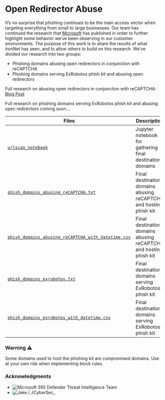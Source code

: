 # Open Redirector Abuse

It’s no surprise that phishing continues to be the main access vector when targeting everything from small to large 
businesses. Our team has continued the research that [Microsoft](https://www.microsoft.com/security/blog/2021/08/26/widespread-credential-phishing-campaign-abuses-open-redirector-links/) has published in order to further highlight some 
behavior we’ve been observing in our customer environments. The purpose of this work is to share the results of what 
IronNet has seen, and to allow others to build on this research. We’ve divided our research into two groups:
* Phishing domains abusing open redirectors in conjunction with reCAPTCHA
* Phishing domains serving ExRobotos phish kit and abusing open redirectors

Full research on abusing open redirectors in conjunction with reCAPTCHA: [Blog Post](https://www.ironnet.com/blog/gone-phishing)

Full research on phishing domains serving ExRobotos phish kit and abusing open redirectors coming soon...


Files                                                                                     | Description
------------------------------------------------------------------------------------------|---------------------------------------------------------------------
[`urlscan_notebook`](./urlscan_notebook.ipynb)                                            | Jupyter notebook for gathering final destination domains
[`phish_domains_abusing_reCAPTCHA.txt`](./phish_domains.txt)                              | Final destination domains abusing reCAPTCHA and hosting phish kit
[`phish_domains_abusing_reCAPTCHA_with_datetime.csv`](./phish_domains_with_datetime.csv)  | Final destination domains abusing reCAPTCHA and hosting phish kit
[`phish_domains_exrobotos.txt`](./phish_domains.txt)                                      | Final destination domains serving ExRobotos phish kit
[`phish_domains_exrobotos_with_datetime.csv`](./phish_domains_with_datetime.csv)          | Final destination domains serving ExRobotos phish kit


### Warning :warning:
Some domains used to host the phishing kit are compromised domains. Use at your own risk when implementing block rules.


### Acknowledgments
* ![Microsoft 365 Defender Threat Intelligence Team](https://www.microsoft.com/security/blog/2021/08/26/widespread-credential-phishing-campaign-abuses-open-redirector-links/)
* ![Jake | JCyberSec_](https://twitter.com/JCyberSec_)
